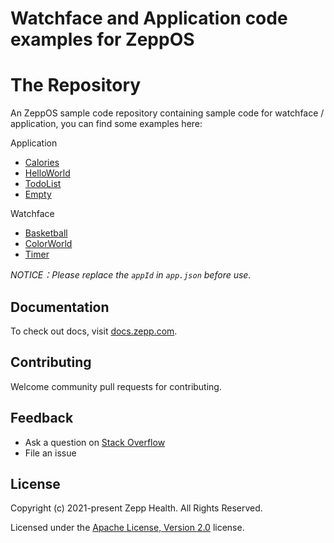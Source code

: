 # Watchface and Application code examples for ZeppOS

# The Repository

An ZeppOS sample code repository containing sample code for watchface / application, you can find some examples here:

Application

* [Calories](./application/calories)
* [HelloWorld](./application/hello-world)
* [TodoList](./application/todo-list)
* [Empty](./application/empty)

Watchface

* [Basketball](./watchface/basketball)
* [ColorWorld](./watchface/color-world)
* [Timer](./watchface/timer)

*NOTICE：Please replace the `appId` in `app.json` before use.*

## Documentation

To check out docs, visit [docs.zepp.com](https://docs.zepp.com/).

## Contributing

Welcome community pull requests for contributing.

## Feedback

* Ask a question on [Stack Overflow](https://stackoverflow.com/questions/tagged/ZeppOS)
* File an issue


## License

Copyright (c) 2021-present Zepp Health. All Rights Reserved.

Licensed under the [Apache License, Version 2.0](LICENSE.txt) license.
